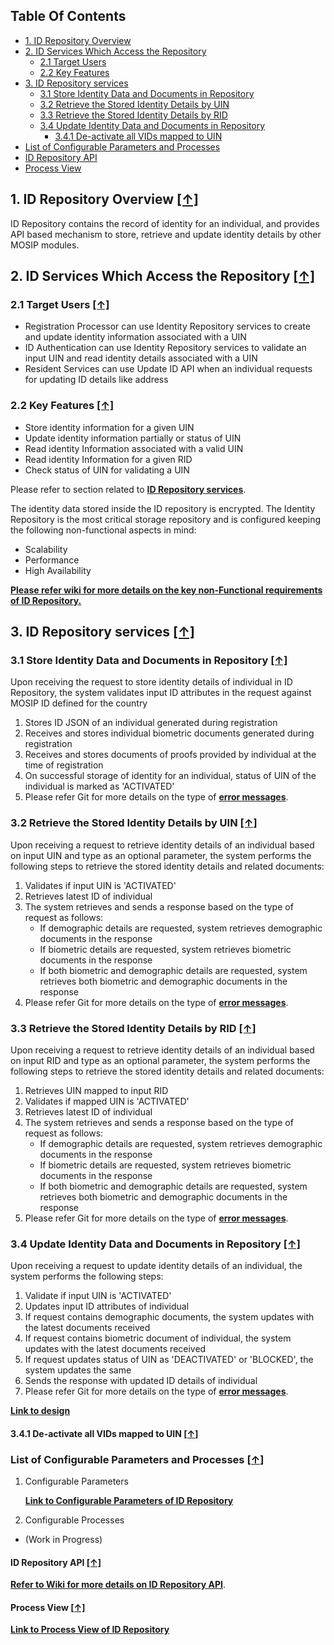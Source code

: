 ## Table Of Contents
- [1. ID Repository Overview](#1-id-repository-overview-)
- [2. ID Services Which Access the Repository](#2-id-services-which-access-the-repository-)
  * [2.1 Target Users](#21-target-users-)
  * [2.2 Key Features](#22-key-features-)
- [3. ID Repository services](#3-id-repository-services-)
  * [3.1 Store Identity Data and Documents in Repository](#31-store-identity-data-and-documents-in-repository-)
  * [3.2 Retrieve the Stored Identity Details by UIN](#32-retrieve-the-stored-identity-details-by-uin-)
  * [3.3 Retrieve the Stored Identity Details by RID](#33-retrieve-the-stored-identity-details-by-rid-)
  * [3.4 Update Identity Data and Documents in Repository](#34-update-identity-data-and-documents-in-repository-)
    * [3.4.1 De-activate all VIDs mapped to UIN](#341-deactivate-all-vids-mapped-to-uin-)
- [List of Configurable Parameters and Processes](#list-of-configurable-parameters-and-processes-)
- [ID Repository API](#id-repository-api-)
- [Process View](#process-view-)

## 1. ID Repository Overview [**[↑]**](#table-of-contents)

ID Repository contains the record of identity for an individual, and provides API based mechanism to store, retrieve and update identity details by other MOSIP modules.

## 2. ID Services Which Access the Repository [**[↑]**](#table-of-contents)
### 2.1 Target Users [**[↑]**](#table-of-contents)

* Registration Processor can use Identity Repository services to create and update identity information associated with a UIN
* ID Authentication can use Identity Repository services to validate an input UIN and read identity details associated with a UIN
* Resident Services can use Update ID API when an individual requests for updating ID details like address

### 2.2 Key Features [**[↑]**](#table-of-contents)

* Store identity information for a given UIN
* Update identity information partially or status of UIN
* Read identity Information associated with a valid UIN
* Read identity Information for a given RID
* Check status of UIN for validating a UIN

Please refer to section related to [**ID Repository services**](#3-id-repository-services-).

The identity data stored inside the ID repository is encrypted. The Identity Repository is the most critical storage repository and is configured keeping the following non-functional aspects in mind:
* Scalability 
* Performance
* High Availability

[**Please refer wiki for more details on the key non-Functional requirements of ID Repository.**](/mosip/mosip/blob/6c097369722ddff4ec513c15db03b09a6e6ebdc3/docs/design/idrepository/identity-service.md)

## 3. ID Repository services [**[↑]**](#table-of-contents)
### 3.1 Store Identity Data and Documents in Repository [**[↑]**](#table-of-contents)

Upon receiving the request to store identity details of individual in ID Repository, the system validates input ID attributes in the request against MOSIP ID defined for the country
1. Stores ID JSON of an individual generated during registration
1. Receives and stores individual biometric documents generated during registration
1. Receives and stores documents of proofs provided by individual at the time of registration
1. On successful storage of identity for an individual, status of UIN of the individual is marked as 'ACTIVATED'
1. Please refer Git for more details on the type of [**error messages**](/mosip/mosip/blob/master/docs/requirements/Requirements%20Detailing%20References/ID-Authentication/Sprint%2010/Consolidated%20error%20messages%20V2.2.xlsx).

### 3.2 Retrieve the Stored Identity Details by UIN [**[↑]**](#table-of-contents)

Upon receiving a request to retrieve identity details of an individual based on input UIN and type as an optional parameter, the system performs the following steps to retrieve the stored identity details and related documents:
1. Validates if input UIN is 'ACTIVATED'
1. Retrieves latest ID of individual
1. The system retrieves and sends a response based on the type of request as follows:
   * If demographic details are requested, system retrieves demographic documents in the response
   * If biometric details are requested, system retrieves biometric documents in the response
   * If both biometric and demographic details are requested, system retrieves both biometric and demographic documents in the response
1. Please refer Git for more details on the type of [**error messages**](/mosip/mosip/blob/master/docs/requirements/Requirements%20Detailing%20References/ID-Authentication/Sprint%2010/Consolidated%20error%20messages%20V2.2.xlsx).

### 3.3 Retrieve the Stored Identity Details by RID [**[↑]**](#table-of-contents)

Upon receiving a request to retrieve identity details of an individual based on input RID and type as an optional parameter, the system performs the following steps to retrieve the stored identity details and related documents:
1. Retrieves UIN mapped to input RID
1. Validates if mapped UIN is 'ACTIVATED'
1. Retrieves latest ID of individual
1. The system retrieves and sends a response based on the type of request as follows:
   * If demographic details are requested, system retrieves demographic documents in the response
   * If biometric details are requested, system retrieves biometric documents in the response
   * If both biometric and demographic details are requested, system retrieves both biometric and demographic documents in the response
1. Please refer Git for more details on the type of [**error messages**](/mosip/mosip/blob/master/docs/requirements/Requirements%20Detailing%20References/ID-Authentication/Sprint%2010/Consolidated%20error%20messages%20V2.2.xlsx).

### 3.4 Update Identity Data and Documents in Repository [**[↑]**](#table-of-contents)

Upon receiving a request to update identity details of an individual, the system performs the following steps:
1. Validate if input UIN is 'ACTIVATED'
1. Updates input ID attributes of individual
1. If request contains demographic documents, the system updates with the latest documents received
1. If request contains biometric document of individual, the system updates with the latest documents received
1. If request updates status of UIN as 'DEACTIVATED' or 'BLOCKED', the system updates the same
1. Sends the response with updated ID details of individual
1. Please refer Git for more details on the type of [**error messages**](/mosip/mosip/blob/master/docs/requirements/Requirements%20Detailing%20References/ID-Authentication/Sprint%2010/Consolidated%20error%20messages%20V2.2.xlsx).


[**Link to design**](/mosip/mosip/blob/0.12.0/docs/design/idrepository/identity-service.md)
 
#### 3.4.1 De-activate all VIDs mapped to UIN [**[↑]**](#table-of-contents)
### List of Configurable Parameters and Processes [**[↑]**](#table-of-contents)

1. Configurable Parameters

   [**Link to Configurable Parameters of ID Repository**](/mosip/mosip-configuration/blob/0.12.0/config/id-repository-dev.properties)
2. Configurable Processes 
* (Work in Progress) 


#### ID Repository API [**[↑]**](#table-of-contents)
[**Refer to Wiki for more details on ID Repository API**](ID-Repository-API).

#### Process View [**[↑]**](#table-of-contents)
[**Link to Process View of ID Repository**](Process-view#5-id-repository-)
